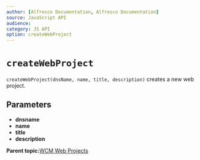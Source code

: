 ```yaml
---
author: [Alfresco Documentation, Alfresco Documentation]
source: JavaScript API
audience: 
category: JS API
option: createWebProject
---
```


# `createWebProject`

`createWebProject(dnsName, name, title, description)` creates a new web project.

## Parameters

-   **dnsname**
-   **name**
-   **title**
-   **description**

**Parent topic:**[WCM Web Projects](../references/API-JS-WCM-Web-Projects.md)

